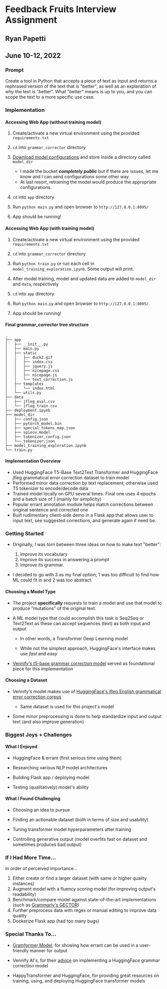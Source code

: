 # Feedback Fruits Interview Assignment

## Ryan Papetti

## June 10-12, 2022

### Prompt

Create a tool in Python that accepts a piece of text as input and returns a rephrased version of the text that is "better", as well as an explanation of why the text is "better". What "better" means is up to you, and you can scope the text to a more specific use case.


### Implementation

#### Accessing Web App (without training model)

1. Create/activate a new virtual environment using the provided `requirements.txt`

2. `cd` into `grammar_corrector` directory

3. [Download model configurations](https://s3.console.aws.amazon.com/s3/buckets/fbf-interview-project?region=eu-west-3&tab=objects) and store inside a directory called `model_dir`
    - I made the bucket ***completely public*** but if there are issues, let me know and I can send configurations some other way
    - At last resort, retraining the model would produce the appropriate configurations.

4. `cd` into `app` directory

5. Run `python main.py` and open browser to `http://127.0.0.1:8095/`

6. App should be running!
#### Accessing Web App (with training model)


1. Create/activate a new virtual environment using the provided `requirements.txt`

2. `cd` into `grammar_corrector` directory

3. Run `python train.py` or run each cell in `model_training_exploration.ipynb`. Some output will print.

4. After model training, model and updated data are added to `model_dir` and `data`, respectively

5. `cd` into `app` directory

6. Run `python main.py` and open browser to `http://127.0.0.1:8095/`

7. App should be running!



#### Final grammar_corrector tree structure

```
.
├── app
│   ├── __init__.py
│   ├── main.py
│   ├── static
│   │   ├── duck2.gif
│   │   ├── index.css
│   │   ├── jquery.js
│   │   ├── nicepage.css
│   │   ├── nicepage.js
│   │   └── text_correction.js
│   ├── templates
│   │   └── index.html
│   └── utils.py
├── data
│   ├── jfleg_eval.csv
│   └── jfleg_train.csv
├── deployment.ipynb
├── model_dir
│   ├── config.json
│   ├── pytorch_model.bin
│   ├── special_tokens_map.json
│   ├── spiece.model
│   ├── tokenizer_config.json
│   └── tokenizer.json
├── model_training_exploration.ipynb
└── train.py
```

#### Implementation Overview

- Used HuggingFace T5-Base Text2Text Transformer and HuggingFace jfleg grammatical error correction dataset to train model
- Performed minor data correction by text replacement; otherwise used T5 tokenizer to encode/decode data
- Trained model locally on GPU several times. Final one uses 4 epochs and a batch size of 1 (mainly for simplicity)
- Popular errant annotation module helps match corrections between original sentence and corrected one  
- Built rudimentary client-side demo in a Flask app that allows user to input text, see suggested corrections, and generate again if need be. 


### Getting Started 

- Originally, I was torn between three ideas on how to make text "better":

    1. Improve its vocabulary
    2. Improve its success in answering a prompt
    3. Improve its grammar.

- I decided to go with 3 as my final option; 1 was too difficult to find how ML could fit in and 2 was too abstract. 


#### Choosing a Model Type

- The project **specifically** requests to train a model and use that model to produce "mutations" of the original text.

- A ML model type that could accomplish this task is Seq2Seq or Text2Text as these can accept sequences (text) as both input and output
    - In other words, a Transformer Deep Learning model

    - While not the simplest approach, HuggingFace's interface makes use *fast* and *easy*

- [Vennify's t5-base grammar correction model](https://huggingface.co/vennify/t5-base-grammar-correction) served as foundational piece for this implementation


#### Choosing a Dataset

- Vennify's model makes use of [HuggingFace's jfleg English grammatical error correction corpus](https://huggingface.co/datasets/jfleg)

    - Same dataset is used for this project's model

- Some minor preprocessing is done to help standardize input and output text (and also improve generation)




### Biggest Joys + Challenges

#### What I Enjoyed

- HuggingFace & errant (first serious time using them)

- Researching various NLP model architectures

- Building Flask app / deploying model

- Testing (qualitatively) model's ability


#### What I Found Challenging

- Choosing an idea to pursue

- Finding an actionable dataset (both in terms of size and usability)

- Tuning transformer model hyperparameters after training

- Controlling generative output (model overfits fast on dataset and sometimes produces bad output)


### If I Had More Time... 

In order of perceived importance...

1. Either create or find a larger dataset (with same or higher quality instances)
2. Augment model with a fluency scoring model (for improving output's readability)
3. Benchmark/compare model against state-of-the-art implementations (such as [Grammarly's GECTOR](https://github.com/grammarly/gector))
4. Further preprocess data with regex or manual editing to improve data quality
5. Dockerize Flask app (had too many bugs) 



### Special Thanks To...

- [Gramformer Model](https://github.com/PrithivirajDamodaran/Gramformer), for showing how errant can be used in a user-friendly manner for output

- Vennify AI's, for their [advice](https://www.vennify.ai/fine-tune-grammar-correction/) on implementing a HuggingFace grammar correction model 

- HappyTransformer and HuggingFace, for providing great resources on training, using, and deploying HuggingFace transformer models
